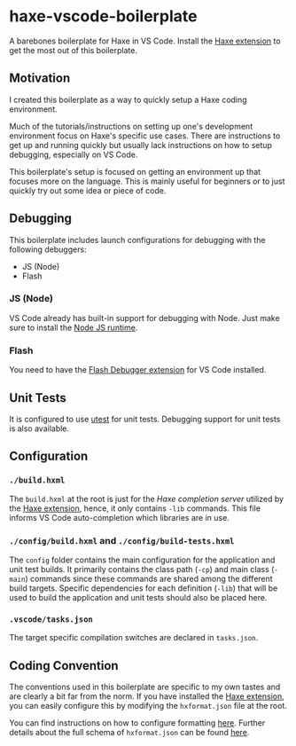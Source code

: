 # haxe-vscode-boilerplate

A barebones boilerplate for Haxe in VS Code. Install the [Haxe extension] to get the most out of this boilerplate.

## Motivation

I created this boilerplate as a way to quickly setup a Haxe coding environment.

Much of the tutorials/instructions on setting up one's development environment focus on Haxe's specific use cases. There are instructions to get up and running quickly but usually lack instructions on how to setup debugging, especially on VS Code.

This boilerplate's setup is focused on getting an environment up that focuses more on the language. This is mainly useful for beginners or to just quickly try out some idea or piece of code.

## Debugging

This boilerplate includes launch configurations for debugging with the following debuggers:

- JS (Node)
- Flash

### JS (Node)

VS Code already has built-in support for debugging with Node. Just make sure to install the [Node JS runtime](https://nodejs.org).

### Flash

You need to have the [Flash Debugger extension](https://marketplace.visualstudio.com/items?itemName=vshaxe.haxe-debug) for VS Code installed.

## Unit Tests

It is configured to use [utest](https://github.com/haxe-utest/utest) for unit tests. Debugging support for unit tests is also available.

## Configuration

### `./build.hxml`

The `build.hxml` at the root is just for the _Haxe completion server_ utilized by the [Haxe extension], hence, it only contains `-lib` commands. This file informs VS Code auto-completion which libraries are in use.

### `./config/build.hxml` and `./config/build-tests.hxml`

The `config` folder contains the main configuration for the application and unit test builds. It primarily contains the class path (`-cp`) and main class (`-main`) commands since these commands are shared among the different build targets. Specific dependencies for each definition (`-lib`) that will be used to build the application and unit tests should also be placed here.

### `.vscode/tasks.json`

The target specific compilation switches are declared in `tasks.json`.

## Coding Convention

The conventions used in this boilerplate are specific to my own tastes and are clearly a bit far from the norm. If you have installed the [Haxe extension], you can easily configure this by modifying the `hxformat.json` file at the root.

You can find instructions on how to configure formatting [here](https://github.com/vshaxe/vshaxe/wiki/Formatting). Further details about the full schema of `hxformat.json` can be found [here](https://github.com/vshaxe/vshaxe/blob/master/schemas/hxformat-schema.json).

[haxe extension]: https://marketplace.visualstudio.com/items?itemName=nadako.vshaxe
